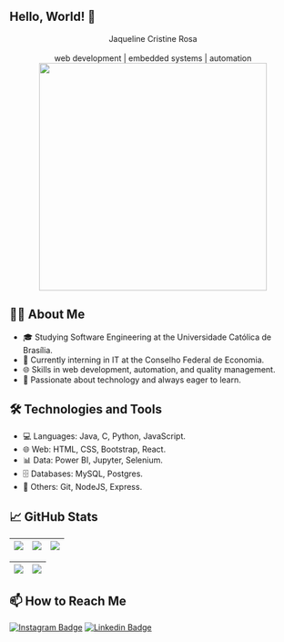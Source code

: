 ## Hello, World! 👋
<div style="display: inline_block" align="center">
   Jaqueline Cristine Rosa 
   <br><br>
   web development | embedded systems | automation 
  <br>
  <img width="400" src="https://media1.tenor.com/m/8wBCqZH60U8AAAAC/computer-cat.gif" />
  <br>
</div>

## 👨‍💻 About Me

- 🎓 Studying Software Engineering at the Universidade Católica de Brasília.
- 💼 Currently interning in IT at the Conselho Federal de Economia.
- 🌐 Skills in web development, automation, and quality management.
- 🚀 Passionate about technology and always eager to learn.

## 🛠️ Technologies and Tools

- 💻 Languages: Java, C, Python, JavaScript.
- 🌐 Web: HTML, CSS, Bootstrap, React.
- 📊 Data: Power BI, Jupyter, Selenium.
- 🗄️ Databases: MySQL, Postgres.
- 🚀 Others: Git, NodeJS, Express.

## 📈 GitHub Stats

| ![](http://github-profile-summary-cards.vercel.app/api/cards/stats?username=Iupina&theme=nord_dark) | ![](http://github-profile-summary-cards.vercel.app/api/cards/repos-per-language?username=Iupina&hide=Html&theme=nord_dark) | ![](http://github-profile-summary-cards.vercel.app/api/cards/most-commit-language?username=Iupina&theme=nord_dark) |
| :-: | :-: | :-: |

| ![](http://github-profile-summary-cards.vercel.app/api/cards/profile-details?username=Iupina&theme=nord_dark) | ![](https://github-readme-streak-stats.herokuapp.com/?user=Iupina&hide_border=true&date_format=M%20j%5B%2C%20Y%5D&background=2D3742&stroke=2D3742&ring=6bbbca&fire=6bbbca&currStreakNum=fff&sideNums=6bbbca&currStreakLabel=6bbbca&sideLabels=fff&dates=fff) |
| :-: | :-: |

## 📫 How to Reach Me

[![Instagram Badge](https://img.shields.io/badge/Instagram-E4405F?style=for-the-badge&logo=instagram&logoColor=white)](https://www.instagram.com/lupina.gap/)
[![Linkedin Badge](https://img.shields.io/badge/-Linkedin-blue?style=for-the-badge&logo=Linkedin&logoColor=white&link=https://github.com/danilo-araujo-mota-b1342b219/)](https://www.linkedin.com/in/lupinagap/)
